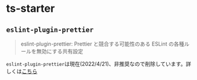 # ts-starter

## `eslint-plugin-prettier`

> eslint-plugin-prettier: Prettier と競合する可能性のある ESLint の各種ルールを無効にする共有設定

`eslint-plugin-prettier`は現在(2022/4/21)、非推奨なので削除しています。詳しくは[こちら](https://knote.dev/post/2020-08-29/duprecated-eslint-plugin-prettier/)
